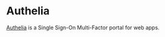 # Authelia

[Authelia](https://www.authelia.com/) is a Single Sign-On Multi-Factor portal for web apps.
